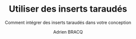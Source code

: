 ---
layout: documentation
hide_hero: false
hero_image: image.png
hero_darken: true
image: image.png
component_toc: true
doc_header: true
type: tuto

title: Utiliser des inserts taraudés
subtitle: Comment intégrer des inserts taraudés dans votre conception
description: Comment intégrer des inserts taraudés dans votre conception
    
external_link: https://makerspace-amiens.fr/fab-additive/docs/tutorials/integrer_insert
  
todo: 10
author: Adrien BRACQ
---